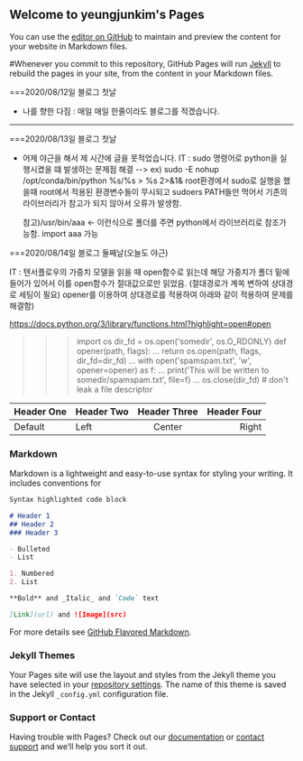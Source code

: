 ## Welcome to yeungjunkim's Pages

You can use the [editor on GitHub](https://github.com/yeungjunkim/yeungjunkim.github.io/edit/master/index.md) to maintain and preview the content for your website in Markdown files.

#Whenever you commit to this repository, GitHub Pages will run [Jekyll](https://jekyllrb.com/) to rebuild the pages in your site, from the content in your Markdown files.

===2020/08/12일 블로그 첫날 

- 나를 향한 다짐
  : 매일 매일 한줄이라도 블로그를 적겠습니다. 
--------------------------------------  
===2020/08/13일 블로그 첫날

- 어제 야근을 해서 제 시간에 글을 못적었습니다. 
IT : sudo 명령어로 python을 실행시켰을 떄 발생하는 문제점 해결 
     --> ex) sudo -E nohup /opt/conda/bin/python %s/%s > %s 2>&1&
     root환경에서 sudo로 실행을 했을때 root에서 적용된 환경변수들이 무시되고 sudoers PATH들만 먹어서 
     기존의 라이브러리가 참고가 되지 않아서 오류가 발생함. 
     
     참고)/usr/bin/aaa   <- 이런식으로 폴더를 주면 python에서 라이브러리로 참조가능함. import aaa 가능 

===2020/08/14일 블로그 둘째날(오늘도 야근)

IT : 텐서플로우의 가중치 모델을 읽을 때 open함수로 읽는데 해당 가중치가 폴더 밑에 들어가 있어서 이를 open함수가 
     절대값으로만 읽었음. (절대경로가 계쏙 변하여 상대경로 세팅이 필요)
     opener를 이용하여 상대경로를 적용하여 아래와 같이 적용하여 문제를 해결함)

https://docs.python.org/3/library/functions.html?highlight=open#open

>>> import os
>>> dir_fd = os.open('somedir', os.O_RDONLY)
>>> def opener(path, flags):
...     return os.open(path, flags, dir_fd=dir_fd)
...
>>> with open('spamspam.txt', 'w', opener=opener) as f:
...     print('This will be written to somedir/spamspam.txt', file=f)
...
>>> os.close(dir_fd)  # don't leak a file descriptor


| Header One | Header Two | Header Three | Header Four |
| ---------- | :--------- | :----------: | ----------: |
| Default    | Left       | Center       | Right       |
  
### Markdown

Markdown is a lightweight and easy-to-use syntax for styling your writing. It includes conventions for

```markdown
Syntax highlighted code block

# Header 1
## Header 2
### Header 3

- Bulleted
- List

1. Numbered
2. List

**Bold** and _Italic_ and `Code` text

[Link](url) and ![Image](src)
```

For more details see [GitHub Flavored Markdown](https://guides.github.com/features/mastering-markdown/).

### Jekyll Themes

Your Pages site will use the layout and styles from the Jekyll theme you have selected in your [repository settings](https://github.com/yeungjunkim/yeungjunkim.github.io/settings). The name of this theme is saved in the Jekyll `_config.yml` configuration file.

### Support or Contact

Having trouble with Pages? Check out our [documentation](https://docs.github.com/categories/github-pages-basics/) or [contact support](https://github.com/contact) and we’ll help you sort it out.
